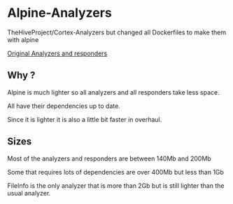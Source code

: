 # Alpine-Analyzers

TheHiveProject/Cortex-Analyzers but changed all Dockerfiles to make them with alpine

[Original Analyzers and responders](https://github.com/TheHive-Project/Cortex-Analyzers)

## Why ?

Alpine is much lighter so all analyzers and all responders take less space.

All have their dependencies up to date.

Since it is lighter it is also a little bit faster in overhaul.

## Sizes

Most of the analyzers and responders are between 140Mb and 200Mb

Some that requires lots of dependencies are over 400Mb but less than 1Gb

FileInfo is the only analyzer that is more than 2Gb but is still lighter than the usual analyzer.
